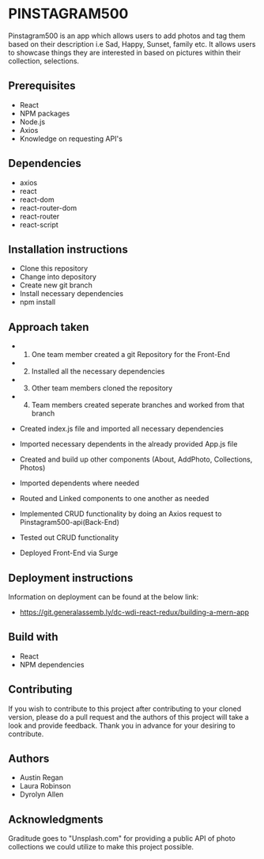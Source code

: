 
# PINSTAGRAM500

Pinstagram500 is an app which allows users to add photos and tag them based on their description i.e Sad, Happy, Sunset, family etc.  It allows users to showcase things they are interested in based on pictures within their collection, selections.

## Prerequisites

* React
* NPM packages
* Node.js
* Axios
* Knowledge on requesting API's

## Dependencies
* axios
* react
* react-dom
* react-router-dom
* react-router
* react-script


## Installation instructions

* Clone this repository
* Change into depository
* Create new git branch
* Install necessary dependencies
 * npm install <dependency name>


## Approach taken
* 1. One team member created a git Repository for the Front-End
* 2. Installed all the necessary dependencies
* 3. Other team members cloned the repository
* 4. Team members created seperate branches and worked from that branch
  
* Created index.js file and imported all necessary dependencies
* Imported necessary dependents in the already provided App.js file
* Created and build up other components (About, AddPhoto, Collections, Photos)
* Imported dependents where needed
* Routed and Linked components to one another as needed
* Implemented CRUD functionality by doing an Axios request to Pinstagram500-api(Back-End)
* Tested out CRUD functionality
* Deployed Front-End via Surge



## Deployment instructions

Information on deployment can be found at the below link:
* https://git.generalassemb.ly/dc-wdi-react-redux/building-a-mern-app

## Build with
* React
* NPM dependencies


## Contributing

If you wish to contribute to this project after contributing to your cloned version, please do a pull request and the authors of this project will take a look and provide feedback. Thank you in advance for your desiring to contribute.

## Authors

* Austin Regan
* Laura Robinson
* Dyrolyn Allen


## Acknowledgments

Graditude goes to "Unsplash.com" for providing a public API of photo collections we could utilize to make this project possible.

